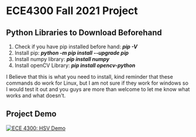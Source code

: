 # ECE4300 Fall 2021 Project

## Python Libraries to Download Beforehand

1. Check if you have pip installed before hand: ***pip -V***
2. Install pip: ***python -m pip install --upgrade pip***
3. Install numpy library: ***pip install numpy***
4. Install openCV Library: ***pip install opencv-python***

I Believe that this is what you need to install, kind reminder that these commands do work for Linux, but I am not sure if they work for windows so I would test it out and you guys are more than welcome to let me know what works and what doesn't. 

## Project Demo
[![ECE 4300: HSV Demo](https://res.cloudinary.com/marcomontalbano/image/upload/v1637790019/video_to_markdown/images/youtube--1E4lKENU15g-c05b58ac6eb4c4700831b2b3070cd403.jpg)](https://www.youtube.com/watch?v=1E4lKENU15g "ECE 4300: HSV Demo")

